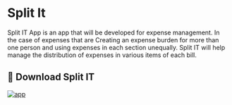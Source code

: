 # Split It

Split IT App is an app that will be developed for expense management. In the case of expenses that are Creating an expense burden for more than one person and using expenses in each section unequally. Split IT will help manage the distribution of expenses in various items of each bill.

## 🔗 Download Split IT
[![app](https://cdn.discordapp.com/attachments/1150116334617759794/1231316379374850119/image.png?ex=663683bd&is=66240ebd&hm=5127465c80ba744f92789921d223fda4df4c1cedeb09944b6fba7cb6111abd99&)](https://studentmahidolac-my.sharepoint.com/:u:/g/personal/kunapoom_opr_student_mahidol_ac_th/EUn7pHiE0I5Kqf1G3w_hhggBt-ccCGwXzWbyD6tDp4CkjQ?e=BVKGhS)

